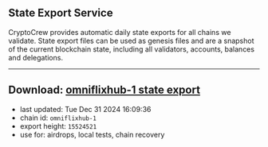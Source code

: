 ## State Export Service
CryptoCrew provides automatic daily state exports for all chains we validate. State export files can be used as genesis files and are a snapshot of the current blockchain state, including all validators, accounts, balances and delegations.

---
**Download: [omniflixhub-1 state export](https://dl-eu2.ccvalidators.com/SERVICE/omniflixhub/omniflixhub-1_export_15524521.json)**
---

- last updated: Tue Dec 31 2024 16:09:36
- chain id: `omniflixhub-1`
- export height: `15524521`
- use for: airdrops, local tests, chain recovery
